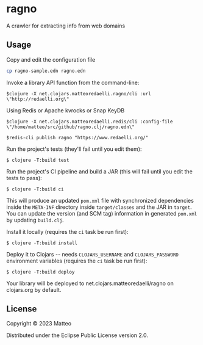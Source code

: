 # ragno

A crawler for extracting info from web domains

## Usage

Copy and edit the configuration file

```bash
cp ragno-sample.edn ragno.edn
```

Invoke a library API function from the command-line:

    $clojure -X net.clojars.matteoredaelli.ragno/cli :url \"http://redaelli.org\"

Using Redis or Apache kvrocks or Snap KeyDB

    $clojure -X net.clojars.matteoredaelli.redis/cli :config-file \"/home/matteo/src/github/ragno.clj/ragno.edn\"

    $redis-cli publish ragno "https://www.redaelli.org/"
    

Run the project's tests (they'll fail until you edit them):

    $ clojure -T:build test

Run the project's CI pipeline and build a JAR (this will fail until you edit the tests to pass):

    $ clojure -T:build ci

This will produce an updated `pom.xml` file with synchronized dependencies inside the `META-INF`
directory inside `target/classes` and the JAR in `target`. You can update the version (and SCM tag)
information in generated `pom.xml` by updating `build.clj`.

Install it locally (requires the `ci` task be run first):

    $ clojure -T:build install

Deploy it to Clojars -- needs `CLOJARS_USERNAME` and `CLOJARS_PASSWORD` environment
variables (requires the `ci` task be run first):

    $ clojure -T:build deploy

Your library will be deployed to net.clojars.matteoredaelli/ragno on clojars.org by default.

## License

Copyright © 2023 Matteo

Distributed under the Eclipse Public License version 2.0.
